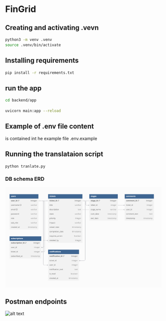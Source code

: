 # FinGrid

## Creating and activating .vevn

```bash
python3 -m venv .venv
source .venv/bin/activate
```

## Installing requirements

```bash
pip install -r requirements.txt
```

## run the app

```bash
cd backend/app

uvicorn main:app --reload
```

## Example of .env file content

is contained int he example file .env.example

## Running the translataion script

```bash
python tranlate.py
```

### DB schema ERD

![erd](./images/erd.png)

## Postman endpoints

![alt text](./images/postman.png)

